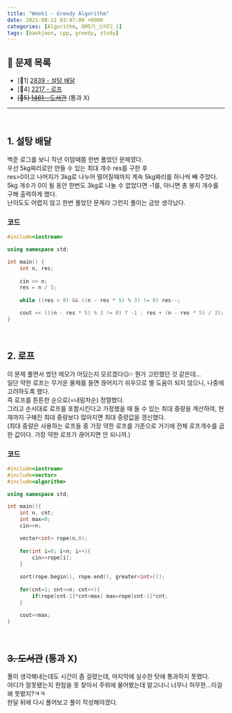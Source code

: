 ```yaml
---
title: "Week1 - Greedy Algorithm"
date: 2021-08-11 03:47:00 +0900
categories: [Algorithm, GM5기_스터디_1]
tags: [baekjoon, cpp, greedy, study]
---
```


## **📝 문제 목록**
- [🥉1] [2839 - 설탕 배달](https://www.acmicpc.net/problem/2839)
- [🥈4] [2217 - 로프](https://www.acmicpc.net/problem/2217)
- ~~[🥇5] [1461 - 도서관](https://www.acmicpc.net/problem/1461)~~ (통과 X)

---
<br>

## **1. 설탕 배달**
백준 로그를 보니 작년 이맘때쯤 한번 풀었던 문제였다.  
우선 5kg짜리로만 만들 수 있는 최대 개수 res를 구한 후  
res>0이고 나머지가 3kg로 나누어 떨어질때까지 계속 5kg짜리를 하나씩 빼 주었다.  
5kg 개수가 0이 될 동안 한번도 3kg로 나눌 수 없었다면 -1를, 아니면 총 봉지 개수를 구해 출력하게 했다.  
난이도도 어렵지 않고 한번 풀었던 문제라 그런지 풀이는 금방 생각났다.  

### 코드
```cpp
#include<iostream>

using namespace std;

int main() {
	int n, res;
	
	cin >> n;
	res = n / 5;
	
	while ((res > 0) && ((n - res * 5) % 3) != 0) res--;

	cout << (((n - res * 5) % 3 != 0) ? -1 : res + (n - res * 5) / 3);
}
```
<br>

## **2. 로프**
이 문제 풀면서 썼던 메모가 어딨는지 모르겠다😑💦 뭔가 고민했던 것 같은데...  
일단 약한 로프는 무거운 물체를 들면 끊어지기 쉬우므로 별 도움이 되지 않으니, 나중에 고려하도록 했다.  
즉 로프를 튼튼한 순으로(=내림차순) 정렬했다.  
그리고 순서대로 로프를 포함시킨다고 가정했을 때 들 수 있는 최대 중량을 계산하여, 현재까지 구해진 최대 중량보다 많아지면 최대 중량값을 갱신했다.  
(최대 중량은 사용하는 로프들 중 가장 약한 로프를 기준으로 거기에 전체 로프개수를 곱한 값이다. 가장 약한 로프가 끊어지면 안 되니까.)  

### 코드
```cpp
#include<iostream>
#include<vector>
#include<algorithm>

using namespace std;

int main(){
	int n, cnt;
	int max=0;
	cin>>n;

	vector<int> rope(n,0);
	
	for(int i=0; i<n; i++){
		cin>>rope[i];
	}
	
	sort(rope.begin(), rope.end(), greater<int>());
	
	for(cnt=1; cnt<=n; cnt++){
		if(rope[cnt-1]*cnt>max) max=rope[cnt-1]*cnt;
	}
	
	cout<<max;
}
```
<br>

## **~~3. 도서관~~ (통과 X)**
풀이 생각해내는데도 시간이 좀 걸렸는데, 마지막에 실수한 탓에 통과하지 못했다.  
어디가 잘못됐는지 한참을 못 찾아서 주위에 물어봤는데 알고나니 너무나 허무한...이걸 왜 못봤지?ㅋㅋ  
한달 뒤에 다시 풀어보고 풀이 작성해야겠다.  
